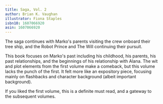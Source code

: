 ```yaml
---
title: Saga, Vol. 2
author: Brian K. Vaughan
illustrator: Fiona Staples
isbn10: 1607066920
asin: 1607066920
---
```


The saga continues with Marko's parents visiting the crew onboard their tree ship, 
and the Robot Prince and The Will continuing their pursuit. 

This book focuses on Marko's past including his childhood, his parents, his past
relationships, and the beginnings of his relationship with Alana. The wit and
plot elements from the first volume make a comeback, but this volume lacks the
punch of the first. It felt more like an expository piece, focusing mainly on
flashbacks and character background (albeit important background).

If you liked the first volume, this is a definite must read, and a gateway to the
subsequent volumes.

